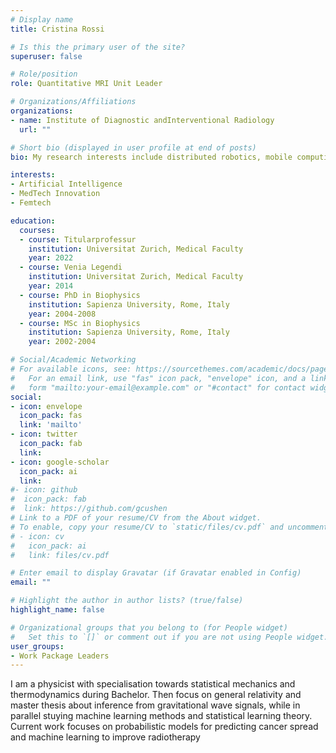 ```yaml
---
# Display name
title: Cristina Rossi

# Is this the primary user of the site?
superuser: false

# Role/position
role: Quantitative MRI Unit Leader

# Organizations/Affiliations
organizations:
- name: Institute of Diagnostic andInterventional Radiology
  url: ""

# Short bio (displayed in user profile at end of posts)
bio: My research interests include distributed robotics, mobile computing and programmable matter.

interests:
- Artificial Intelligence
- MedTech Innovation
- Femtech

education:
  courses:
  - course: Titularprofessur
    institution: Universitat Zurich, Medical Faculty
    year: 2022
  - course: Venia Legendi
    institution: Universitat Zurich, Medical Faculty
    year: 2014
  - course: PhD in Biophysics
    institution: Sapienza University, Rome, Italy
    year: 2004-2008
  - course: MSc in Biophysics
    institution: Sapienza University, Rome, Italy
    year: 2002-2004

# Social/Academic Networking
# For available icons, see: https://sourcethemes.com/academic/docs/page-builder/#icons
#   For an email link, use "fas" icon pack, "envelope" icon, and a link in the
#   form "mailto:your-email@example.com" or "#contact" for contact widget.
social:
- icon: envelope
  icon_pack: fas
  link: 'mailto'
- icon: twitter
  icon_pack: fab
  link: 
- icon: google-scholar
  icon_pack: ai
  link: 
#- icon: github
#  icon_pack: fab
#  link: https://github.com/gcushen
# Link to a PDF of your resume/CV from the About widget.
# To enable, copy your resume/CV to `static/files/cv.pdf` and uncomment the lines below.
# - icon: cv
#   icon_pack: ai
#   link: files/cv.pdf

# Enter email to display Gravatar (if Gravatar enabled in Config)
email: ""

# Highlight the author in author lists? (true/false)
highlight_name: false

# Organizational groups that you belong to (for People widget)
#   Set this to `[]` or comment out if you are not using People widget.
user_groups:
- Work Package Leaders
---
```

I am a physicist with specialisation towards statistical mechanics and thermodynamics during Bachelor. Then focus on general relativity and master thesis about inference from gravitational wave signals, while in parallel stuying machine learning methods and statistical learning theory. Current work focuses on probabilistic models for predicting cancer spread and machine learning to improve radiotherapy

